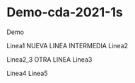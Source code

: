 # Demo-cda-2021-1s
Demo


Linea1
NUEVA LINEA INTERMEDIA
Linea2

Linea2_3
OTRA LINEA
Linea3

Linea4
Linea5